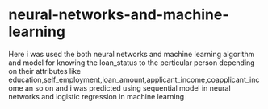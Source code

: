 # neural-networks-and-machine-learning
Here i was used the both neural networks and machine learning algorithm and model for knowing the loan_status to the perticular person depending on their attributes like education,self_employment,loan_amount,applicant_income,coapplicant_income an so on and i was predicted using sequential model in neural networks and logistic regression in machine learning
